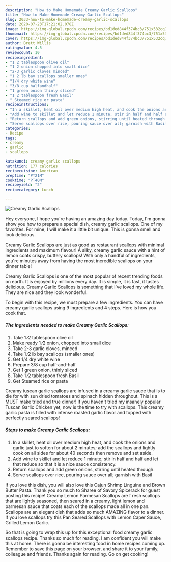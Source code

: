 ```yaml
---
description: "How to Make Homemade Creamy Garlic Scallops"
title: "How to Make Homemade Creamy Garlic Scallops"
slug: 2033-how-to-make-homemade-creamy-garlic-scallops
date: 2020-07-23T17:21:02.078Z
image: https://img-global.cpcdn.com/recipes/bd1ded844f374bc3/751x532cq70/creamy-garlic-scallops-recipe-main-photo.jpg
thumbnail: https://img-global.cpcdn.com/recipes/bd1ded844f374bc3/751x532cq70/creamy-garlic-scallops-recipe-main-photo.jpg
cover: https://img-global.cpcdn.com/recipes/bd1ded844f374bc3/751x532cq70/creamy-garlic-scallops-recipe-main-photo.jpg
author: Brett Willis
ratingvalue: 4.5
reviewcount: 10
recipeingredient:
- "1 2 tablespoon olive oil"
- "1 2 onion chopped into small dice"
- "2-3 garlic cloves minced"
- "1 2 lb bay scallops smaller ones"
- "1/4 dry white wine"
- "3/8 cup halfandhalf"
- "1 green onion thinly sliced"
- "1 2 tablespoon fresh Basil"
- " Steamed rice or pasta"
recipeinstructions:
- "In a skillet, heat oil over medium high heat, and cook the onions and garlic just to soften for about 2 minutes; add the scallops and lightly cook on all sides for about 40 seconds then remove and set aside."
- "Add wine to skillet and let reduce 1 minute; stir in half and half and let that reduce so that it is a nice sauce consistency."
- "Return scallops and add green onions, stirring until heated through."
- "Serve scallops over rice, pouring sauce over all; garnish with Basil"
categories:
- Recipe
tags:
- creamy
- garlic
- scallops

katakunci: creamy garlic scallops 
nutrition: 177 calories
recipecuisine: American
preptime: "PT21M"
cooktime: "PT40M"
recipeyield: "2"
recipecategory: Lunch

---
```



![Creamy Garlic Scallops](https://img-global.cpcdn.com/recipes/bd1ded844f374bc3/751x532cq70/creamy-garlic-scallops-recipe-main-photo.jpg)

Hey everyone, I hope you're having an amazing day today. Today, I'm gonna show you how to prepare a special dish, creamy garlic scallops. One of my favorites. For mine, I will make it a little bit unique. This is gonna smell and look delicious.

Creamy Garlic Scallops are just as good as restaurant scallops with minimal ingredients and maximum flavour! A silky, creamy garlic sauce with a hint of lemon coats crispy, buttery scallops! With only a handful of ingredients, you&#39;re minutes away from having the most incredible scallops on your dinner table!

Creamy Garlic Scallops is one of the most popular of recent trending foods on earth. It is enjoyed by millions every day. It is simple, it is fast, it tastes delicious. Creamy Garlic Scallops is something that I've loved my whole life. They are nice and they look wonderful.


To begin with this recipe, we must prepare a few ingredients. You can have creamy garlic scallops using 9 ingredients and 4 steps. Here is how you cook that.

<!--inarticleads1-->

##### The ingredients needed to make Creamy Garlic Scallops:

1. Take 1 ⁄2 tablespoon olive oil
1. Make ready 1 ⁄2 onion, chopped into small dice
1. Take 2-3 garlic cloves, minced
1. Take 1 ⁄2 lb bay scallops (smaller ones)
1. Get 1/4 dry white wine
1. Prepare 3/8 cup half-and-half
1. Get 1 green onion, thinly sliced
1. Take 1 ⁄2 tablespoon fresh Basil
1. Get  Steamed rice or pasta


Creamy tuscan garlic scallops are infused in a creamy garlic sauce that is to die for with sun dried tomatoes and spinach hidden throughout. This is a MUST make tried and true dinner! If you haven&#39;t tried my insanely popular Tuscan Garlic Chicken yet, now is the time to try with scallops. This creamy garlic pasta is filled with intense roasted garlic flavor and topped with perfectly seared scallops! 

<!--inarticleads2-->

##### Steps to make Creamy Garlic Scallops:

1. In a skillet, heat oil over medium high heat, and cook the onions and garlic just to soften for about 2 minutes; add the scallops and lightly cook on all sides for about 40 seconds then remove and set aside.
1. Add wine to skillet and let reduce 1 minute; stir in half and half and let that reduce so that it is a nice sauce consistency.
1. Return scallops and add green onions, stirring until heated through.
1. Serve scallops over rice, pouring sauce over all; garnish with Basil


If you love this dish, you will also love this Cajun Shrimp Linguine and Brown Butter Pasta. Thank you so much to Sharee of Savory Spicerack for guest posting this recipe! Creamy Lemon Parmesan Scallops are f resh scallops that are lightly seasoned, then seared in a creamy, light lemon and parmesan sauce that coats each of the scallops made all in one pan. Scallops are an elegant dish that adds so much AMAZING flavor to a dinner. If you love scallops try this Pan Seared Scallops with Lemon Caper Sauce, Grilled Lemon Garlic. 

So that is going to wrap this up for this exceptional food creamy garlic scallops recipe. Thanks so much for reading. I am confident you will make this at home. There is gonna be interesting food in home recipes coming up. Remember to save this page on your browser, and share it to your family, colleague and friends. Thanks again for reading. Go on get cooking!
